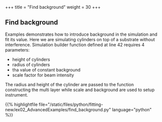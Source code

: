 +++
title = "Find background"
weight = 30
+++

## Find background

Examples demonstrates how to introduce background in the simulation and fit its value.
Here we are simulating cylinders on top of a substrate without interference. Simulation builder function
defined at line 42 requires 4 parameters:

+ height of cylinders
+ radius of cylinders
+ tha value of constant background
+ scale factor for beam intensity

The radius and height of the cylinder are passed to the function constructing the multi layer
while scale and background are used to setup instrument.

{{% highlightfile file="/static/files/python/fitting-new/ex02_AdvancedExamples/find_background.py" language="python" %}}

